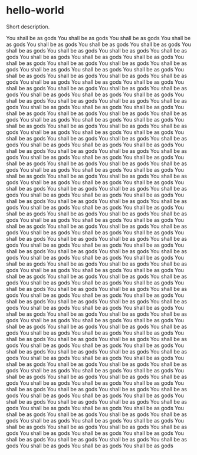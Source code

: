 # hello-world
Short description.

You shall be as gods You shall be as gods You shall be as gods You shall be as gods You shall be as gods You shall be as gods You shall be as gods You shall be as gods You shall be as gods You shall be as gods You shall be as gods You shall be as gods You shall be as gods You shall be as gods You shall be as gods You shall be as gods You shall be as gods You shall be as gods You shall be as gods You shall be as gods You shall be as gods You shall be as gods You shall be as gods You shall be as gods You shall be as gods You shall be as gods You shall be as gods You shall be as gods You shall be as gods You shall be as gods You shall be as gods You shall be as gods You shall be as gods You shall be as gods You shall be as gods You shall be as gods You shall be as gods You shall be as gods You shall be as gods You shall be as gods You shall be as gods You shall be as gods You shall be as gods You shall be as gods You shall be as gods You shall be as gods You shall be as gods You shall be as gods You shall be as gods You shall be as gods You shall be as gods You shall be as gods You shall be as gods You shall be as gods You shall be as gods You shall be as gods You shall be as gods You shall be as gods You shall be as gods You shall be as gods You shall be as gods You shall be as gods You shall be as gods You shall be as gods You shall be as gods You shall be as gods You shall be as gods You shall be as gods You shall be as gods You shall be as gods You shall be as gods You shall be as gods You shall be as gods You shall be as gods You shall be as gods You shall be as gods You shall be as gods You shall be as gods You shall be as gods You shall be as gods You shall be as gods You shall be as gods You shall be as gods You shall be as gods You shall be as gods You shall be as gods You shall be as gods You shall be as gods You shall be as gods You shall be as gods You shall be as gods You shall be as gods You shall be as gods You shall be as gods You shall be as gods You shall be as gods You shall be as gods You shall be as gods You shall be as gods You shall be as gods You shall be as gods You shall be as gods You shall be as gods You shall be as gods You shall be as gods You shall be as gods You shall be as gods You shall be as gods You shall be as gods You shall be as gods You shall be as gods You shall be as gods You shall be as gods You shall be as gods You shall be as gods You shall be as gods You shall be as gods You shall be as gods You shall be as gods You shall be as gods You shall be as gods You shall be as gods You shall be as gods You shall be as gods You shall be as gods You shall be as gods You shall be as gods You shall be as gods You shall be as gods You shall be as gods You shall be as gods You shall be as gods You shall be as gods You shall be as gods You shall be as gods You shall be as gods You shall be as gods You shall be as gods You shall be as gods You shall be as gods You shall be as gods You shall be as gods You shall be as gods You shall be as gods You shall be as gods You shall be as gods You shall be as gods You shall be as gods You shall be as gods You shall be as gods You shall be as gods You shall be as gods You shall be as gods You shall be as gods You shall be as gods You shall be as gods You shall be as gods You shall be as gods You shall be as gods You shall be as gods You shall be as gods You shall be as gods You shall be as gods You shall be as gods You shall be as gods You shall be as gods You shall be as gods You shall be as gods You shall be as gods You shall be as gods You shall be as gods You shall be as gods You shall be as gods You shall be as gods You shall be as gods You shall be as gods You shall be as gods You shall be as gods You shall be as gods You shall be as gods You shall be as gods You shall be as gods You shall be as gods You shall be as gods You shall be as gods You shall be as gods You shall be as gods You shall be as gods You shall be as gods You shall be as gods You shall be as gods You shall be as gods You shall be as gods You shall be as gods You shall be as gods You shall be as gods You shall be as gods You shall be as gods You shall be as gods You shall be as gods You shall be as gods You shall be as gods You shall be as gods You shall be as gods You shall be as gods You shall be as gods You shall be as gods You shall be as gods You shall be as gods You shall be as gods You shall be as gods You shall be as gods You shall be as gods You shall be as gods You shall be as gods You shall be as gods You shall be as gods You shall be as gods You shall be as gods You shall be as gods You shall be as gods You shall be as gods You shall be as gods You shall be as gods You shall be as gods You shall be as gods You shall be as gods You shall be as gods You shall be as gods You shall be as gods You shall be as gods
